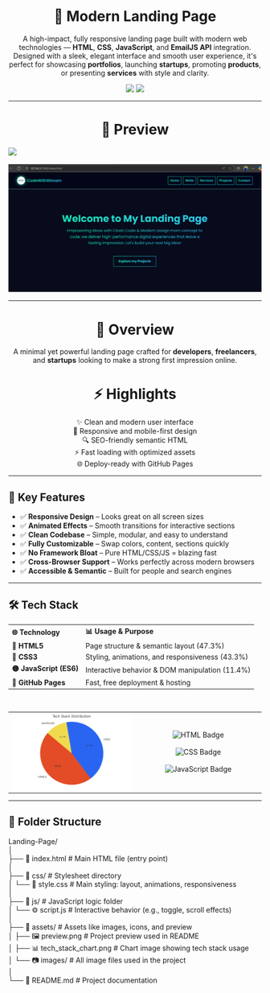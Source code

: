
<h1 align="center">🚀 Modern Landing Page</h1>

<p align="center">
  A high-impact, fully responsive landing page built with modern web technologies — <b>HTML</b>, <b>CSS</b>, <b>JavaScript</b>, and <b>EmailJS API</b> integration.<br>
  Designed with a sleek, elegant interface and smooth user experience, it's perfect for showcasing <b>portfolios</b>, launching <b>startups</b>, promoting <b>products</b>, or presenting <b>services</b> with style and clarity.
</p>


<p align="center">
  <img src="https://img.shields.io/github/last-commit/ShivamMaurya2002/Landing-Page?style=for-the-badge&color=crimson">
  <img src="https://img.shields.io/github/languages/top/ShivamMaurya2002/Landing-Page?style=for-the-badge">
</p>

---

<h1 align="center"> 📸 Preview  </h1>
<p  align="left"></p><a href="https://shivammaurya2002.github.io/Landing-Page" target="_blank">
    <img src="https://img.shields.io/badge/Live-Demo-green?style=for-the-badge&logo=github">
  </a>
</p>

<p align="center">
  <img src="assets/Home.png" alt="Landing Page Screenshot" width="1000" />
</p>

---

<h1 align="center">📖 Overview</h1>

<p align="center">
  A minimal yet powerful landing page crafted for <b>developers</b>, <b>freelancers</b>, and <b>startups</b> looking to make a strong first impression online.
</p>

<h1 align="center">⚡ Highlights</h1>

<p align="center">
  ✨ Clean and modern user interface<br/>
  🎯 Responsive and mobile-first design<br/>
  🔍 SEO-friendly semantic HTML<br/>
  ⚡ Fast loading with optimized assets<br/>
  🌐 Deploy-ready with GitHub Pages
</p>


---

## 🎯 Key Features

- ✅ **Responsive Design** – Looks great on all screen sizes  
- ✅ **Animated Effects** – Smooth transitions for interactive sections  
- ✅ **Clean Codebase** – Simple, modular, and easy to understand  
- ✅ **Fully Customizable** – Swap colors, content, sections quickly  
- ✅ **No Framework Bloat** – Pure HTML/CSS/JS = blazing fast  
- ✅ **Cross-Browser Support** – Works perfectly across modern browsers  
- ✅ **Accessible & Semantic** – Built for people and search engines

---

## 🛠 Tech Stack

<div align="center">

<table>
  <tr>
    <th align="left">🌐 Technology</th>
    <th align="left">📊 Usage & Purpose</th>
  </tr>
  <tr>
    <td><strong>🔶 HTML5</strong></td>
    <td>Page structure & semantic layout (47.3%)</td>
  </tr>
  <tr>
    <td><strong>🔷 CSS3</strong></td>
    <td>Styling, animations, and responsiveness (43.3%)</td>
  </tr>
  <tr>
    <td><strong>🟡 JavaScript (ES6)</strong></td>
    <td>Interactive behavior & DOM manipulation (11.4%)</td>
  </tr>
  <tr>
    <td><strong>🚀 GitHub Pages</strong></td>
    <td>Fast, free deployment & hosting</td>
  </tr>
</table>

<br/>

<table>
  <tr>
    <!-- Left: Chart -->
    <td align="center" width="50%">
      <img src="assets/tech_stack_chart.png" alt="Tech Stack Chart" width="350"/>
    </td>
    <!-- Right: Badges -->
    <td align="center" valign="middle">
      <img src="https://img.shields.io/badge/HTML-47.3%25-orange?style=for-the-badge" alt="HTML Badge"/><br><br>
      <img src="https://img.shields.io/badge/CSS-43.3%25-blue?style=for-the-badge" alt="CSS Badge"/><br><br>
      <img src="https://img.shields.io/badge/JavaScript-11.4%25-yellow?style=for-the-badge" alt="JavaScript Badge"/>
    </td>
  </tr>
</table>

</div>

---

## 📁 Folder Structure

Landing-Page/</br>
│</br>
├── 📄 index.html              # Main HTML file (entry point)</br>
│</br>
├── 📁 css/                    # Stylesheet directory</br>
│   └── 🎨 style.css           # Main styling: layout, animations, responsiveness</br>
│</br>
├── 📁 js/                     # JavaScript logic folder</br>
│   └── ⚙️ script.js           # Interactive behavior (e.g., toggle, scroll effects)</br>
│</br>
├── 📁 assets/                 # Assets like images, icons, and preview</br>
│   ├── 🖼️ preview.png         # Project preview used in README</br>
│   ├── 📊 tech_stack_chart.png # Chart image showing tech stack usage</br>
│   └── 📷 images/             # All image files used in the project</br>
│</br>
└── 📘 README.md               # Project documentation</br>
